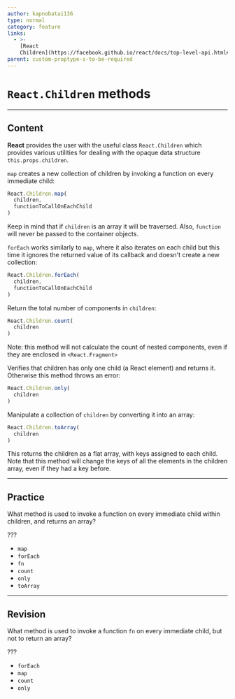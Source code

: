 ```yaml
---
author: kapnobatai136
type: normal
category: feature
links:
  - >-
    [React
    Children](https://facebook.github.io/react/docs/top-level-api.html#reactchildren){website}
parent: custom-proptype-s-to-be-required
---
```


# `React.Children` methods


---

## Content

**React** provides the user with the useful class `React.Children` which provides various utilities for dealing with the opaque data structure `this.props.children`.

`map` creates a new collection of children by invoking a function on every immediate child:

```js
React.Children.map(
  children, 
  functionToCallOnEachChild
)
```

Keep in mind that if `children` is an array it will be traversed. Also, `function` will never be passed to the container objects.

`forEach` works similarly to `map`, where it also iterates on each child but this time it ignores the returned value of its callback and doesn't create a new collection:

```js
React.Children.forEach(
  children, 
  functionToCallOnEachChild
)
```

Return the total number of components in `children`:

```js
React.Children.count(
  children
)
```

Note: this method will not calculate the count of nested components, even if they are enclosed in `<React.Fragment>`

Verifies that children has only one child (a React element) and returns it. Otherwise this method throws an error:

```js
React.Children.only(
  children
)
```

Manipulate a collection of `children` by converting it into an array:

```js
React.Children.toArray(
  children
)
```

This returns the children as a flat array, with keys assigned to each child. Note that this method will change the keys of all the elements in the children array, even if they had a key before.


---

## Practice

What method is used to invoke a function on every immediate child within children, and returns an array? 

???

- `map`
- `forEach`
- `fn`
- `count`
- `only`
- `toArray`


---

## Revision

What method is used to invoke a function `fn` on every immediate child, but not to return an array?

???

- `forEach`
- `map`
- `count`
- `only`
